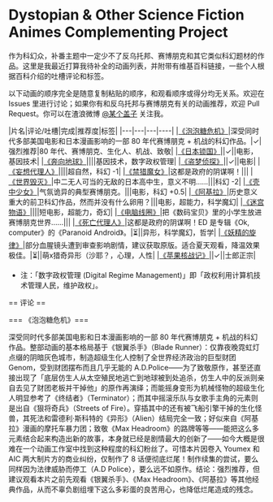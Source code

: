 Dystopian & Other Science Fiction Animes Complementing Project
===

作为科幻众，补番主题中一定少不了反乌托邦、赛博朋克和其它类似科幻题材的作品。这里是我最近打算我待补全的动画列表，并附带有维基百科链接，一些个人根据百科介绍的吐槽评论和标签。

以下动画的顺序完全是随意复制粘贴的顺序，和观看顺序或得分均无关系。欢迎在 Issues 里进行讨论；如果你有和反乌托邦与赛博朋克有关的动画推荐，欢迎 Pull Request。你可以在渣浪微博 [@某个盖子](http://www.weibo.com/biergaizi) 关注我。

|片名|评论/吐槽|完成|推荐度|标签|
|---|---|---|----|
|[《泡泡糖危机》](https://zh.wikipedia.org/wiki/%E5%90%B9%E6%B3%A1%E7%B3%96%E5%8D%B1%E6%9C%BA)|深受同时代多部美国电影和日本漫画影响的一部 80 年代赛博朋克 + 机战的科幻作品。|✓|强烈推荐|80 年代、赛博朋克、生化人、机战、致敬|
|[《日本锁国》](https://zh.wikipedia.org/wiki/%E6%97%A5%E6%9C%AC%E9%94%81%E5%9B%BD_%28%E7%94%B5%E5%BD%B1%29)||✓||电影，基因技术|
|[《奔向地球》](https://zh.wikipedia.org/wiki/%E5%A5%94%E5%90%91%E5%9C%B0%E7%90%83)||||基因技术，数字政权管理|
|[《盗梦侦探》](https://zh.wikipedia.org/wiki/%E7%9B%9C%E5%A4%A2%E5%81%B5%E6%8E%A2)||✓||电影|
|[《妄想代理人》](https://zh.wikipedia.org/wiki/%E5%A6%84%E6%83%B3%E4%BB%A3%E7%90%86%E4%BA%BA)||||超自然，科幻 -1|
|[《禁猎魔女》](https://zh.wikipedia.org/wiki/%E7%A6%81%E7%8D%B5%E9%AD%94%E5%A5%B3)|这都是政府的阴谋啊！|||
|[《世界毁灭》](https://zh.wikipedia.org/wiki/%E4%B8%96%E7%95%8C%E6%AF%80%E6%BB%85)|中二无人可当的无敌的日本高中生，意义不明……|||科幻 -2|
|[《壳中少女》](https://zh.wikipedia.org/wiki/%E5%A3%B3%E4%B8%AD%E5%B0%91%E5%A5%B3)|气氛诡异的典型赛博朋克。|||电影，科幻 +0.5|
|[《阿基拉》](https://zh.wikipedia.org/wiki/%E4%BA%9A%E5%9F%BA%E6%8B%89_%28%E7%94%B5%E5%BD%B1%29)|历史意义重大的前卫科幻作品，然而并没有什么卵用？|||电影，超能力，科学魔幻|
|[《迷宫物语》](https://zh.wikipedia.org/wiki/%E8%BF%B7%E5%AE%AB%E7%89%A9%E8%AF%AD)||||短电影，超能力，奇幻|
|[《电脑线圈》](https://zh.wikipedia.org/wiki/%E9%9B%BB%E8%85%A6%E7%B7%9A%E5%9C%88)|把《数码宝贝》里的小学生放进赛博朋克世界……|||
|[《死亡代理人》](https://zh.wikipedia.org/wiki/%E6%AD%BB%E4%BA%A1%E4%BB%A3%E7%90%86%E4%BA%BA)|这都是政府的阴谋啊！ED 是专辑《Ok, computer》的《Paranoid Android》。|⏳||异形，科学魔幻，哲学|
|[《妖精的旋律》](https://zh.wikipedia.org/wiki/%E5%A6%96%E7%B2%BE%E7%9A%84%E6%97%8B%E5%BE%8B)|部分血腥镜头遭到审查影响剧情，建议获取原版。适合夏天观看，降温效果极佳。|⏳||萌x猎奇异形（沙耶？，心理，人性|
|[《苹果核战记》](https://zh.wikipedia.org/zh-cn/%E8%98%8B%E6%9E%9C%E6%A0%B8%E6%88%B0)||✓||士郎正宗|

* 注：「数字政权管理 (Digital Regime Management)」即「政权利用计算机技术管理人民，维护政权」。

== 评论 ==

=== 《泡泡糖危机》===

深受同时代多部美国电影和日本漫画影响的一部 80 年代赛博朋克 + 机战的科幻作品。整部动画的基本格局基于《银翼杀手》（Blade Runner）：仅靠夜晚霓虹灯点缀的阴暗灰色城市，制造超级生化人控制了全世界经济政治的巨型财团 Genom，受到财团摆布而且几乎无能的 A.D.Police——为了致敬原作，甚至还直接出现了「底层仿生人从太空殖民地逃亡到地球被到处追杀，仿生人中的反派则亲自去见了财团老板并干掉他」的原作再演绎；而能摇身变形为机械怪物的超级生化人明显参考了《终结者》（Terminator）；而其中摇滚乐队与女歌手主角的元素则是出自《狠将奇兵》（Streets of Fire）。穿插其中的还有被飞船引擎干掉的生化怪兽，其死法和雷德利·斯科特的《异形》（Alien）结局完全一致；好似来自《阿基拉》漫画的摩托车暴力团；致敬《Max Headroom》的路牌等等——能把这么多元素结合起来构造出新的故事，本身就已经是剧情最大的创新了——如今大概是很难在一个动画工作室中找到这种程度的科幻粉丝了。可惜本片因卷入 Youmex 和 AIC 两大制片方的商业纠纷，仅制作了 8 话便彻底烂尾！制作续集的尝试，要么同样因为法律威胁而停工（A.D Police），要么远不如原作。结论：强烈推荐，但建议观看本片之前先观看《银翼杀手》、《Max Headroom》、《阿基拉》等其他经典作品，从而不辜负剧组埋下这么多彩蛋的良苦用心，也降低烂尾造成的残念。
